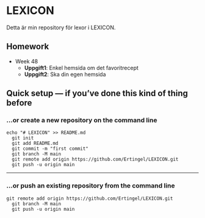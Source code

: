 
# LEXICON

Detta är min repository för lexor i LEXICON. 

## Homework

 * Week 48
   * **Uppgift1**: Enkel hemsida om det favoritrecept
   * **Uppgift2**: Ska din egen hemsida





## Quick setup — if you’ve done this kind of thing before

### …or create a new repository on the command line

```
echo "# LEXICON" >> README.md
  git init
  git add README.md
  git commit -m "first commit"
  git branch -M main
  git remote add origin https://github.com/Ertingel/LEXICON.git
  git push -u origin main
```

______

### …or push an existing repository from the command line

```
git remote add origin https://github.com/Ertingel/LEXICON.git
  git branch -M main
  git push -u origin main
```